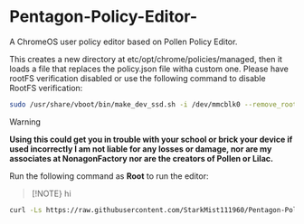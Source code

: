 # Pentagon-Policy-Editor-
A ChromeOS user policy editor based on Pollen Policy Editor. 


This creates a new directory at etc/opt/chrome/policies/managed, then it loads a file that replaces the policy.json file witha custom one. 
Please have rootFS verification disabled or use the following command to disable RootFS verification:

```bash
sudo /usr/share/vboot/bin/make_dev_ssd.sh -i /dev/mmcblk0 --remove_rootfs_verification --partitions 2
```
>[!Warning]
>**Using this could get you in trouble with your school or brick your device if used incorrectly I am not liable for any losses or damage, nor are my associates at NonagonFactory nor are the creators of Pollen or Lilac.**

Run the following command as **Root** to run the editor:

>[!NOTE}
>hi

```bash
curl -Ls https://raw.githubusercontent.com/StarkMist111960/Pentagon-Policy-Editor-/refs/heads/main/Pentagon.sh | bash 
